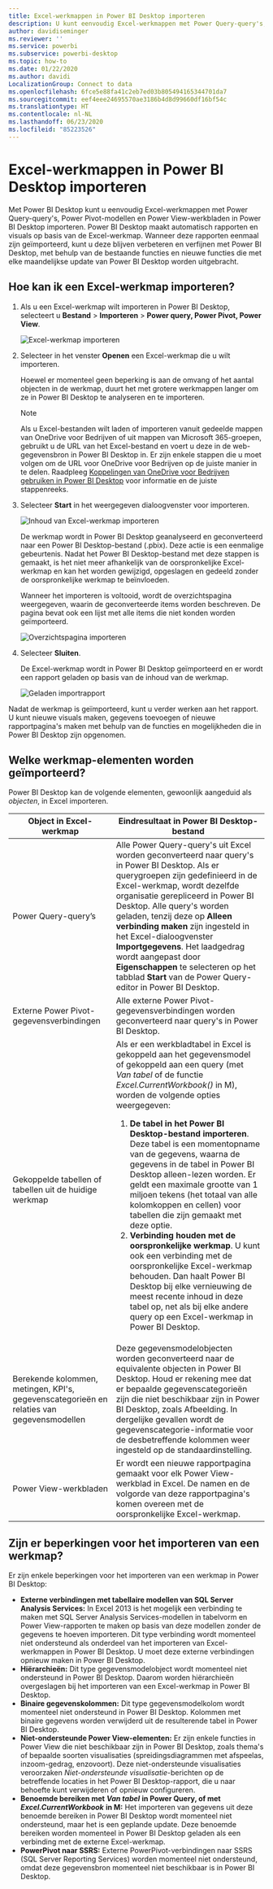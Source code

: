 ```yaml
---
title: Excel-werkmappen in Power BI Desktop importeren
description: U kunt eenvoudig Excel-werkmappen met Power Query-query's, Power Pivot-modellen en Power View-werkbladen in Power BI Desktop importeren.
author: davidiseminger
ms.reviewer: ''
ms.service: powerbi
ms.subservice: powerbi-desktop
ms.topic: how-to
ms.date: 01/22/2020
ms.author: davidi
LocalizationGroup: Connect to data
ms.openlocfilehash: 6fce5e88fa41c2eb7ed03b805494165344701da7
ms.sourcegitcommit: eef4eee24695570ae3186b4d8d99660df16bf54c
ms.translationtype: HT
ms.contentlocale: nl-NL
ms.lasthandoff: 06/23/2020
ms.locfileid: "85223526"
---
```

# <a name="import-excel-workbooks-into-power-bi-desktop"></a>Excel-werkmappen in Power BI Desktop importeren
Met Power BI Desktop kunt u eenvoudig Excel-werkmappen met Power Query-query's, Power Pivot-modellen en Power View-werkbladen in Power BI Desktop importeren. Power BI Desktop maakt automatisch rapporten en visuals op basis van de Excel-werkmap. Wanneer deze rapporten eenmaal zijn geïmporteerd, kunt u deze blijven verbeteren en verfijnen met Power BI Desktop, met behulp van de bestaande functies en nieuwe functies die met elke maandelijkse update van Power BI Desktop worden uitgebracht.

## <a name="how-do-i-import-an-excel-workbook"></a>Hoe kan ik een Excel-werkmap importeren?
1. Als u een Excel-werkmap wilt importeren in Power BI Desktop, selecteert u **Bestand** > **Importeren** > **Power query, Power Pivot, Power View**.

   ![Excel-werkmap importeren](media/desktop-import-excel-workbooks/importexceltopbi_1.png)


2. Selecteer in het venster **Openen** een Excel-werkmap die u wilt importeren. 

   Hoewel er momenteel geen beperking is aan de omvang of het aantal objecten in de werkmap, duurt het met grotere werkmappen langer om ze in Power BI Desktop te analyseren en te importeren.

   > [!NOTE]
   > Als u Excel-bestanden wilt laden of importeren vanuit gedeelde mappen van OneDrive voor Bedrijven of uit mappen van Microsoft 365-groepen, gebruikt u de URL van het Excel-bestand en voert u deze in de web-gegevensbron in Power BI Desktop in. Er zijn enkele stappen die u moet volgen om de URL voor OneDrive voor Bedrijven op de juiste manier in te delen. Raadpleeg [Koppelingen van OneDrive voor Bedrijven gebruiken in Power BI Desktop](desktop-use-onedrive-business-links.md) voor informatie en de juiste stappenreeks.
   > 
   > 

3. Selecteer **Start** in het weergegeven dialoogvenster voor importeren.

   ![Inhoud van Excel-werkmap importeren](media/desktop-import-excel-workbooks/import-excel-power-bi-5.png)


   De werkmap wordt in Power BI Desktop geanalyseerd en geconverteerd naar een Power BI Desktop-bestand (.pbix). Deze actie is een eenmalige gebeurtenis. Nadat het Power BI Desktop-bestand met deze stappen is gemaakt, is het niet meer afhankelijk van de oorspronkelijke Excel-werkmap en kan het worden gewijzigd, opgeslagen en gedeeld zonder de oorspronkelijke werkmap te beïnvloeden.

   Wanneer het importeren is voltooid, wordt de overzichtspagina weergegeven, waarin de geconverteerde items worden beschreven. De pagina bevat ook een lijst met alle items die niet konden worden geïmporteerd.

   ![Overzichtspagina importeren](media/desktop-import-excel-workbooks/importexceltopbi_3.png)

4. Selecteer **Sluiten**. 

   De Excel-werkmap wordt in Power BI Desktop geïmporteerd en er wordt een rapport geladen op basis van de inhoud van de werkmap.

   ![Geladen importrapport](media/desktop-import-excel-workbooks/importexceltopbi_4.png)

Nadat de werkmap is geïmporteerd, kunt u verder werken aan het rapport. U kunt nieuwe visuals maken, gegevens toevoegen of nieuwe rapportpagina's maken met behulp van de functies en mogelijkheden die in Power BI Desktop zijn opgenomen.

## <a name="which-workbook-elements-are-imported"></a>Welke werkmap-elementen worden geïmporteerd?
Power BI Desktop kan de volgende elementen, gewoonlijk aangeduid als *objecten*, in Excel importeren.

| Object in Excel-werkmap | Eindresultaat in Power BI Desktop-bestand |
| --- | --- |
| Power Query-query’s |Alle Power Query-query's uit Excel worden geconverteerd naar query's in Power BI Desktop. Als er querygroepen zijn gedefinieerd in de Excel-werkmap, wordt dezelfde organisatie gerepliceerd in Power BI Desktop. Alle query's worden geladen, tenzij deze op **Alleen verbinding maken** zijn ingesteld in het Excel-dialoogvenster **Importgegevens**. Het laadgedrag wordt aangepast door **Eigenschappen** te selecteren op het tabblad **Start** van de Power Query-editor in Power BI Desktop. |
| Externe Power Pivot-gegevensverbindingen |Alle externe Power Pivot-gegevensverbindingen worden geconverteerd naar query's in Power BI Desktop. |
| Gekoppelde tabellen of tabellen uit de huidige werkmap |Als er een werkbladtabel in Excel is gekoppeld aan het gegevensmodel of gekoppeld aan een query (met *Van tabel* of de functie *Excel.CurrentWorkbook()* in M), worden de volgende opties weergegeven: <ol><li><b>De tabel in het Power BI Desktop-bestand importeren</b>. Deze tabel is een momentopname van de gegevens, waarna de gegevens in de tabel in Power BI Desktop alleen-lezen worden. Er geldt een maximale grootte van 1 miljoen tekens (het totaal van alle kolomkoppen en cellen) voor tabellen die zijn gemaakt met deze optie.</li><li><b>Verbinding houden met de oorspronkelijke werkmap</b>. U kunt ook een verbinding met de oorspronkelijke Excel-werkmap behouden. Dan haalt Power BI Desktop bij elke vernieuwing de meest recente inhoud in deze tabel op, net als bij elke andere query op een Excel-werkmap in Power BI Desktop.</li></ul> |
| Berekende kolommen, metingen, KPI's, gegevenscategorieën en relaties van gegevensmodellen |Deze gegevensmodelobjecten worden geconverteerd naar de equivalente objecten in Power BI Desktop. Houd er rekening mee dat er bepaalde gegevenscategorieën zijn die niet beschikbaar zijn in Power BI Desktop, zoals Afbeelding. In dergelijke gevallen wordt de gegevenscategorie-informatie voor de desbetreffende kolommen weer ingesteld op de standaardinstelling. |
| Power View-werkbladen |Er wordt een nieuwe rapportpagina gemaakt voor elk Power View-werkblad in Excel. De namen en de volgorde van deze rapportpagina's komen overeen met de oorspronkelijke Excel-werkmap. |

## <a name="are-there-any-limitations-to-importing-a-workbook"></a>Zijn er beperkingen voor het importeren van een werkmap?
Er zijn enkele beperkingen voor het importeren van een werkmap in Power BI Desktop:

* **Externe verbindingen met tabellaire modellen van SQL Server Analysis Services:** In Excel 2013 is het mogelijk een verbinding te maken met SQL Server Analysis Services-modellen in tabelvorm en Power View-rapporten te maken op basis van deze modellen zonder de gegevens te hoeven importeren. Dit type verbinding wordt momenteel niet ondersteund als onderdeel van het importeren van Excel-werkmappen in Power BI Desktop. U moet deze externe verbindingen opnieuw maken in Power BI Desktop.
* **Hiërarchieën:** Dit type gegevensmodelobject wordt momenteel niet ondersteund in Power BI Desktop. Daarom worden hiërarchieën overgeslagen bij het importeren van een Excel-werkmap in Power BI Desktop.
* **Binaire gegevenskolommen:** Dit type gegevensmodelkolom wordt momenteel niet ondersteund in Power BI Desktop. Kolommen met binaire gegevens worden verwijderd uit de resulterende tabel in Power BI Desktop.
* **Niet-ondersteunde Power View-elementen:** Er zijn enkele functies in Power View die niet beschikbaar zijn in Power BI Desktop, zoals thema's of bepaalde soorten visualisaties (spreidingsdiagrammen met afspeelas, inzoom-gedrag, enzovoort). Deze niet-ondersteunde visualisaties veroorzaken *Niet-ondersteunde visualisatie*-berichten op de betreffende locaties in het Power BI Desktop-rapport, die u naar behoefte kunt verwijderen of opnieuw configureren.
* **Benoemde bereiken met** ***Van tabel*** **in Power Query, of met** ***Excel.CurrentWorkbook*** **in M:** Het importeren van gegevens uit deze benoemde bereiken in Power BI Desktop wordt momenteel niet ondersteund, maar het is een geplande update. Deze benoemde bereiken worden momenteel in Power BI Desktop geladen als een verbinding met de externe Excel-werkmap.
* **PowerPivot naar SSRS:** Externe PowerPivot-verbindingen naar SSRS (SQL Server Reporting Services) worden momenteel niet ondersteund, omdat deze gegevensbron momenteel niet beschikbaar is in Power BI Desktop.

